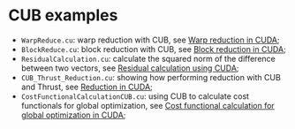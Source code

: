 # CUB examples

- ```WarpReduce.cu```: warp reduction with CUB, see [Warp reduction in CUDA](http://www.orangeowlsolutions.com/archives/1395);
- ```BlockReduce.cu```: block reduction with CUB, see [Block reduction in CUDA](http://stackoverflow.com/questions/22939034/block-reduction-in-cuda/31730429#31730429);
- ```ResidualCalculation.cu```: calculate the squared norm of the difference between two vectors, see [Residual calculation using CUDA](http://www.orangeowlsolutions.com/archives/1411);
- ```CUB_Thrust_Reduction.cu```: showing how performing reduction with CUB and Thrust, see [Reduction in CUDA](http://stackoverflow.com/questions/20324277/reduction-in-cuda-using-global-memory/31898839#31898839);
- ```CostFunctionalCalculationCUB.cu```: using CUB to calculate cost functionals for global optimization, see [Cost functional calculation for global optimization in CUDA](http://www.orangeowlsolutions.com/archives/1416);
